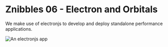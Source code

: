 # Znibbles 06 - Electron and Orbitals

We make use of electronjs to develop and deploy standalone performance applications.

![An electronjs app](https://s3.eu-central-1.amazonaws.com/znibbles-website/playlist-images/06-electron-and-orbitals.png)